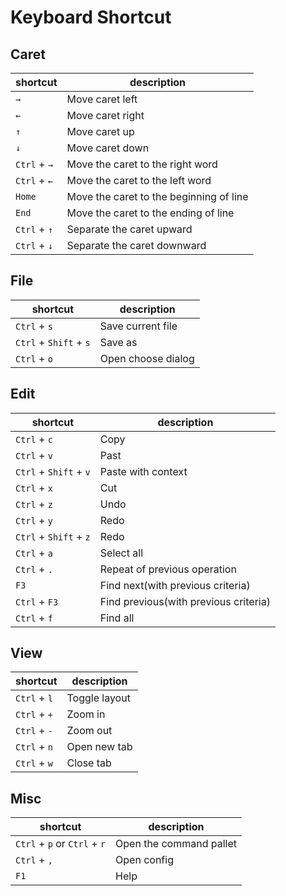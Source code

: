 # Keyboard Shortcut

## Caret

| shortcut     | description                             |
|--------------|-----------------------------------------|
| `→`          | Move caret left                         |
| `←`          | Move caret right                        |
| `↑`          | Move caret up                           |
| `↓`          | Move caret down                         |
| `Ctrl` + `→` | Move the caret to the right word        |
| `Ctrl` + `←` | Move the caret to the left word         |
| `Home`       | Move the caret to the beginning of line |
| `End`        | Move the caret to the ending of line    |
| `Ctrl` + `↑` | Separate the caret upward               |
| `Ctrl` + `↓` | Separate the caret downward             |


## File

| shortcut     | description                             |
|--------------|-----------------------------------------|
| `Ctrl` + `s`           | Save current file                     |
| `Ctrl` + `Shift` + `s` | Save as                               |
| `Ctrl` + `o`           | Open choose dialog                    |


## Edit

| shortcut               | description           |
|------------------------|-----------------------|
| `Ctrl` + `c`           | Copy                  |
| `Ctrl` + `v`           | Past                  |
| `Ctrl` + `Shift` + `v` | Paste with context |
| `Ctrl` + `x`           | Cut                                   |
| `Ctrl` + `z`           | Undo                                  |
| `Ctrl` + `y`           | Redo                                  |
| `Ctrl` + `Shift` + `z` | Redo                                  |
| `Ctrl` + `a`           | Select all                            |
| `Ctrl` + `.`           | Repeat of previous operation          |
| `F3`                   | Find next(with previous criteria)     |
| `Ctrl` + `F3`          | Find previous(with previous criteria) |
| `Ctrl` + `f`           | Find all                              |


## View

| shortcut     | description                             |
|--------------|-----------------------------------------|
| `Ctrl` + `l`           | Toggle layout                         |
| `Ctrl` + `+`           | Zoom in                               |
| `Ctrl` + `-`           | Zoom out                              |
| `Ctrl` + `n`           | Open new tab                          |
| `Ctrl` + `w`           | Close tab                             |


## Misc

| shortcut                     | description                             |
|------------------------------|-----------------------------------------|
| `Ctrl` + `p` or `Ctrl` + `r` | Open the command pallet               |
| `Ctrl` + `,`                 | Open config                           |
| `F1`                         | Help                                  |
